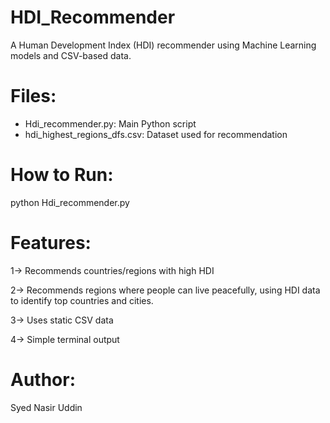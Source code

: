 # HDI_Recommender

A Human Development Index (HDI) recommender using Machine Learning models and CSV-based data.

# Files:
- Hdi_recommender.py: Main Python script
- hdi_highest_regions_dfs.csv: Dataset used for recommendation

# How to Run:
python Hdi_recommender.py

# Features:
1-> Recommends countries/regions with high HDI

2-> Recommends regions where people can live peacefully, using HDI data to identify top countries and cities.

3-> Uses static CSV data

4-> Simple terminal output

# Author:
Syed Nasir Uddin
